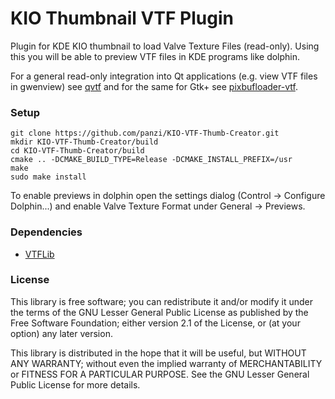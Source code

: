 KIO Thumbnail VTF Plugin
========================

Plugin for KDE KIO thumbnail to load Valve Texture Files (read-only).
Using this you will be able to preview VTF files in KDE programs like dolphin.

For a general read-only integration into Qt applications (e.g. view VTF files in
gwenview) see [qvtf](https://github.com/panzi/qvtf) and for the same for Gtk+ see
[pixbufloader-vtf](https://github.com/panzi/pixbufloader-vtf).

### Setup

	git clone https://github.com/panzi/KIO-VTF-Thumb-Creator.git
	mkdir KIO-VTF-Thumb-Creator/build
	cd KIO-VTF-Thumb-Creator/build
	cmake .. -DCMAKE_BUILD_TYPE=Release -DCMAKE_INSTALL_PREFIX=/usr
	make
	sudo make install

To enable previews in dolphin open the settings dialog (Control -> Configure
Dolphin...) and enable Valve Texture Format under General -> Previews.

### Dependencies

 * [VTFLib](https://github.com/panzi/VTFLib)

### License

This library is free software; you can redistribute it and/or
modify it under the terms of the GNU Lesser General Public
License as published by the Free Software Foundation; either
version 2.1 of the License, or (at your option) any later version.

This library is distributed in the hope that it will be useful,
but WITHOUT ANY WARRANTY; without even the implied warranty of
MERCHANTABILITY or FITNESS FOR A PARTICULAR PURPOSE.  See the GNU
Lesser General Public License for more details.
